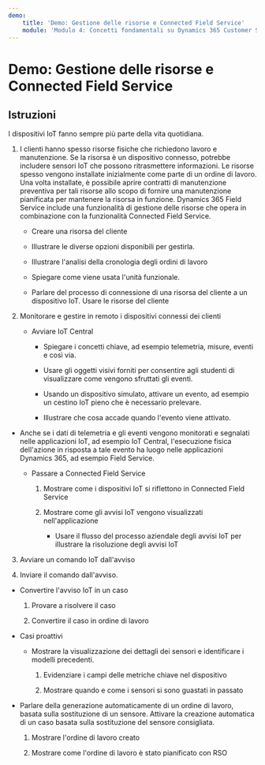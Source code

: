 ```yaml
---
demo:
    title: 'Demo: Gestione delle risorse e Connected Field Service'
    module: 'Modulo 4: Concetti fondamentali su Dynamics 365 Customer Service'
---
```


# Demo: Gestione delle risorse e Connected Field Service

## Istruzioni

I dispositivi IoT fanno sempre più parte della vita quotidiana. 

1. I clienti hanno spesso risorse fisiche che richiedono lavoro e manutenzione.  Se la risorsa è un dispositivo connesso, potrebbe includere sensori IoT che possono ritrasmettere informazioni.  Le risorse spesso vengono installate inizialmente come parte di un ordine di lavoro.  Una volta installate, è possibile aprire contratti di manutenzione preventiva per tali risorse allo scopo di fornire una manutenzione pianificata per mantenere la risorsa in funzione.  Dynamics 365 Field Service include una funzionalità di gestione delle risorse che opera in combinazione con la funzionalità Connected Field Service.    

	- Creare una risorsa del cliente

	- Illustrare le diverse opzioni disponibili per gestirla. 

	- Illustrare l'analisi della cronologia degli ordini di lavoro

	- Spiegare come viene usata l'unità funzionale. 

	- Parlare del processo di connessione di una risorsa del cliente a un dispositivo IoT. Usare le risorse del cliente

 

2. Monitorare e gestire in remoto i dispositivi connessi dei clienti

	- Avviare IoT Central

		- Spiegare i concetti chiave, ad esempio telemetria, misure, eventi e così via. 

		- Usare gli oggetti visivi forniti per consentire agli studenti di visualizzare come vengono sfruttati gli eventi. 

		- Usando un dispositivo simulato, attivare un evento, ad esempio un cestino IoT pieno che è necessario prelevare. 

		- Illustrare che cosa accade quando l'evento viene attivato. 

- Anche se i dati di telemetria e gli eventi vengono monitorati e segnalati nelle applicazioni IoT, ad esempio IoT Central, l'esecuzione fisica dell'azione in risposta a tale evento ha luogo nelle applicazioni Dynamics 365, ad esempio Field Service. 

	- Passare a Connected Field Service

		1. Mostrare come i dispositivi IoT si riflettono in Connected Field Service

		2. Mostrare come gli avvisi IoT vengono visualizzati nell'applicazione

			- Usare il flusso del processo aziendale degli avvisi IoT per illustrare la risoluzione degli avvisi IoT

3. Avviare un comando IoT dall'avviso

4. Inviare il comando dall'avviso. 

- Convertire l'avviso IoT in un caso

	1. Provare a risolvere il caso

	2. Convertire il caso in ordine di lavoro

- Casi proattivi

	- Mostrare la visualizzazione dei dettagli dei sensori e identificare i modelli precedenti. 

		1. Evidenziare i campi delle metriche chiave nel dispositivo

		2. Mostrare quando e come i sensori si sono guastati in passato 

- Parlare della generazione automaticamente di un ordine di lavoro, basata sulla sostituzione di un sensore. Attivare la creazione automatica di un caso basata sulla sostituzione del sensore consigliata. 

	1. Mostrare l'ordine di lavoro creato 

	2. Mostrare come l'ordine di lavoro è stato pianificato con RSO
